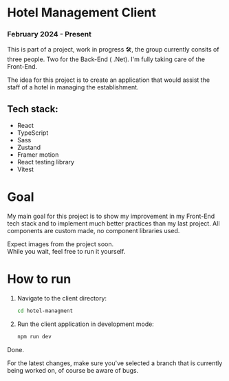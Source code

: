 # Hotel Management Client
### February 2024 - Present
This is part of a project, work in progress 🛠️, the group currently consits of three people. Two for the Back-End ( .Net). I'm fully taking care of the Front-End.  

The idea for this project is to create an application that would assist the staff of a hotel in managing the establishment.

## Tech stack:  
* React
* TypeScript
* Sass
* Zustand
* Framer motion
* React testing library
* Vitest
  
# Goal
My main goal for this project is to show my improvement in my Front-End tech stack and to implement much better practices than my last project.
All components are custom made, no component libraries used.

Expect images from the project soon.  
While you wait, feel free to run it yourself.
# How to run
1. Navigate to the client directory:
    ```bash
    cd hotel-managment
    ```
2. Run the client application in development mode:
    ```bash
    npm run dev
    ```
Done.

For the latest changes, make sure you've selected a branch that is currently being worked on, of course be aware of bugs.


